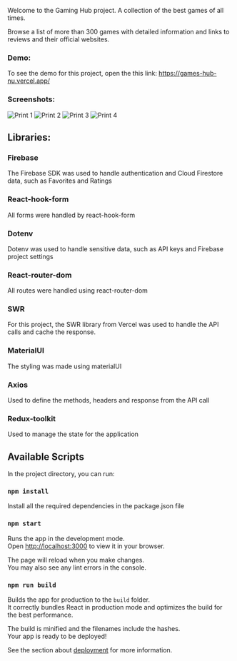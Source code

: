 Welcome to the Gaming Hub project. A collection of the best games of all times.

Browse a list of more than 300 games with detailed information and links to reviews and their official websites.

### Demo:

To see the demo for this project, open the this link:
https://games-hub-nu.vercel.app/

### Screenshots:

![Print 1](https://github.com/gguelber/games-hub/assets/35288118/5dfce68b-7cc0-483f-8eb9-4a3c6ea22898)
![Print 2](https://github.com/gguelber/games-hub/assets/35288118/d8a9d63d-bbf0-4376-a3f8-884aab3a0235)
![Print 3](https://github.com/gguelber/games-hub/assets/35288118/00bccccb-c6be-4131-9ef3-e32dc9b42532)
![Print 4](https://github.com/gguelber/games-hub/assets/35288118/b1233ddb-dc8b-40b8-849d-ce580409fef0)

## Libraries:

### Firebase

The Firebase SDK was used to handle authentication and Cloud Firestore data, such as Favorites and Ratings

### React-hook-form

All forms were handled by react-hook-form

### Dotenv

Dotenv was used to handle sensitive data, such as API keys and Firebase project settings

### React-router-dom

All routes were handled using react-router-dom

### SWR

For this project, the SWR library from Vercel was used to handle the API calls and cache the response.

### MaterialUI

The styling was made using materialUI

### Axios

Used to define the methods, headers and response from the API call

### Redux-toolkit

Used to manage the state for the application

## Available Scripts

In the project directory, you can run:

### `npm install`

Install all the required dependencies in the package.json file

### `npm start`

Runs the app in the development mode.\
Open [http://localhost:3000](http://localhost:3000) to view it in your browser.

The page will reload when you make changes.\
You may also see any lint errors in the console.

### `npm run build`

Builds the app for production to the `build` folder.\
It correctly bundles React in production mode and optimizes the build for the best performance.

The build is minified and the filenames include the hashes.\
Your app is ready to be deployed!

See the section about [deployment](https://facebook.github.io/create-react-app/docs/deployment) for more information.

